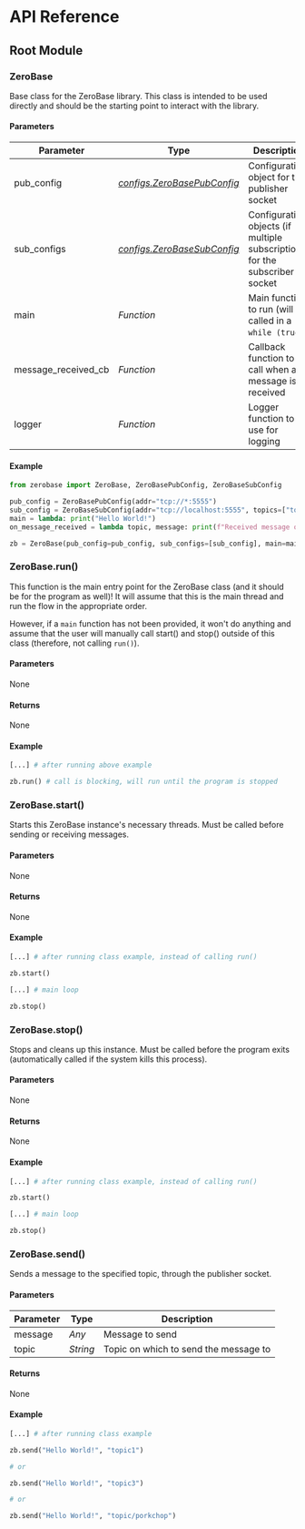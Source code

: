 # API Reference

## Root Module

### ZeroBase

Base class for the ZeroBase library. This class is intended to be used directly and should be the starting point to interact with the library.

#### Parameters

| Parameter | Type | Description |
| --- | --- | --- |
| pub_config | _[configs.ZeroBasePubConfig](configs/zerobasepubconfig.md)_ | Configuration object for the publisher socket |
| sub_configs | _[configs.ZeroBaseSubConfig](configs/zerobasesubconfig.md)_ | Configuration objects (if multiple subscriptions) for the subscriber socket |
| main | _Function_ | Main function to run (will be called in a `while (true)`) |
| message_received_cb | _Function_ | Callback function to call when a message is received |
| logger | _Function_ | Logger function to use for logging |

#### Example

```python
from zerobase import ZeroBase, ZeroBasePubConfig, ZeroBaseSubConfig

pub_config = ZeroBasePubConfig(addr="tcp://*:5555")
sub_config = ZeroBaseSubConfig(addr="tcp://localhost:5555", topics=["topic1", "topic2"])
main = lambda: print("Hello World!")
on_message_received = lambda topic, message: print(f"Received message on topic {topic}: {message}")

zb = ZeroBase(pub_config=pub_config, sub_configs=[sub_config], main=main, message_received_cb=on_message_received, logger=print)
```

### ZeroBase.run()

This function is the main entry point for the ZeroBase class (and it should be for the program as well)! It will assume that this is the main thread and run the flow in the appropriate order.

However, if a `main` function has not been provided, it won't do anything and assume that the user will manually call start() and stop() outside of this class (therefore, not calling `run()`).

#### Parameters

None

#### Returns

None

#### Example

```python
[...] # after running above example

zb.run() # call is blocking, will run until the program is stopped
```

### ZeroBase.start()

Starts this ZeroBase instance's necessary threads. Must be called before sending or receiving messages.

#### Parameters

None

#### Returns

None

#### Example

```python
[...] # after running class example, instead of calling run()

zb.start()

[...] # main loop

zb.stop()
```

### ZeroBase.stop()

Stops and cleans up this instance. Must be called before the program exits (automatically called if the system kills this process).

#### Parameters

None

#### Returns

None

#### Example

```python
[...] # after running class example, instead of calling run()

zb.start()

[...] # main loop

zb.stop()
```

### ZeroBase.send()

Sends a message to the specified topic, through the publisher socket.

#### Parameters

| Parameter | Type | Description |
| --- | --- | --- |
| message | _Any_ | Message to send |
| topic | _String_ | Topic on which to send the message to |

#### Returns

None

#### Example

```python
[...] # after running class example

zb.send("Hello World!", "topic1")

# or

zb.send("Hello World!", "topic3")

# or

zb.send("Hello World!", "topic/porkchop")
```